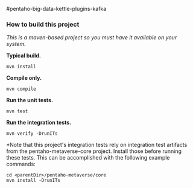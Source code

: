 #pentaho-big-data-kettle-plugins-kafka

### How to build this project
*This is a maven-based project so you must have it available on your system.*

**Typical build.** 
```
mvn install
```

**Compile only.**
```
mvn compile
```

**Run the unit tests.**
```
mvn test
```

**Run the integration tests.**

```
mvn verify -DrunITs
```
*Note that this project's integration tests rely on integration test artifacts from the pentaho-metaverse-core project. Install those before running these tests. This can be accomplished with the following example commands:
```
cd <parentDir>/pentaho-metaverse/core
mvn install -DrunITs
```
